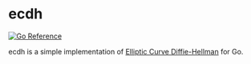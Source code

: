ecdh
====

[![Go Reference](https://pkg.go.dev/badge/github.com/watnet/ecdh.svg)](https://pkg.go.dev/github.com/watnet/ecdh)

ecdh is a simple implementation of [Elliptic Curve Diffie-Hellman](ecdh) for Go.
